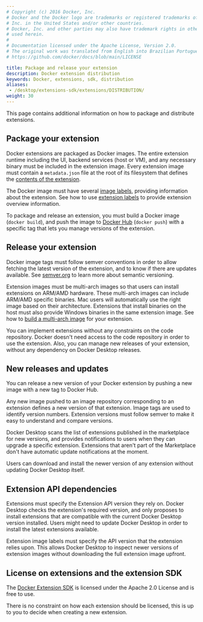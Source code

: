 ```yaml
---
# Copyright (c) 2016 Docker, Inc.
# Docker and the Docker logo are trademarks or registered trademarks of Docker,
# Inc. in the United States and/or other countries.
# Docker, Inc. and other parties may also have trademark rights in other terms
# used herein.
#
# Documentation licensed under the Apache License, Version 2.0.
# The original work was translated from English into Brazilian Portuguese.
# https://github.com/docker/docs/blob/main/LICENSE

title: Package and release your extension
description: Docker extension distribution
keywords: Docker, extensions, sdk, distribution
aliases: 
 - /desktop/extensions-sdk/extensions/DISTRIBUTION/
weight: 30
---
```

This page contains additional information on how to package and distribute extensions.

## Package your extension

Docker extensions are packaged as Docker images. The entire extension runtime including the UI, backend services (host or VM), and any necessary binary must be included in the extension image.
Every extension image must contain a `metadata.json` file at the root of its filesystem that defines the [contents of the extension](../architecture/metadata.md).

The Docker image must have several [image labels](labels.md), providing information about the extension. See how to use [extension labels](labels.md) to provide extension overview information.

To package and release an extension, you must build a Docker image (`docker build`), and push the image to [Docker Hub](https://hub.docker.com/) (`docker push`) with a specific tag that lets you manage versions of the extension.

## Release your extension

Docker image tags must follow semver conventions in order to allow fetching the latest version of the extension, and to know if there are updates available. See [semver.org](https://semver.org/) to learn more about semantic versioning.

Extension images must be multi-arch images so that users can install extensions on ARM/AMD hardware. These multi-arch images can include ARM/AMD specific binaries. Mac users will automatically use the right image based on their architecture.
Extensions that install binaries on the host must also provide Windows binaries in the same extension image. See how to [build a multi-arch image](multi-arch.md) for your extension.

You can implement extensions without any constraints on the code repository. Docker doesn't need access to the code repository in order to use the extension. Also, you can manage new releases of your extension, without any dependency on Docker Desktop releases.

## New releases and updates

You can release a new version of your Docker extension by pushing a new image with a new tag to Docker Hub.

Any new image pushed to an image repository corresponding to an extension defines a new version of that extension. Image tags are used to identify version numbers. Extension versions must follow semver to make it easy to understand and compare versions.

Docker Desktop scans the list of extensions published in the marketplace for new versions, and provides notifications to users when they can upgrade a specific extension. Extensions that aren't part of the Marketplace don't have automatic update notifications at the moment.

Users can download and install the newer version of any extension without updating Docker Desktop itself.

## Extension API dependencies

Extensions must specify the Extension API version they rely on. Docker Desktop checks the extension's required version, and only proposes to install extensions that are compatible with the current Docker Desktop version installed. Users might need to update Docker Desktop in order to install the latest extensions available.

Extension image labels must specify the API version that the extension relies upon. This allows Docker Desktop to inspect newer versions of extension images without downloading the full extension image upfront.

## License on extensions and the extension SDK

The [Docker Extension SDK](https://www.npmjs.com/package/@docker/extension-api-client) is licensed under the Apache 2.0 License and is free to use.

There is no constraint on how each extension should be licensed, this is up to you to decide when creating a new extension.
